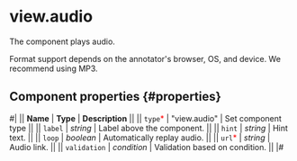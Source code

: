 # view.audio

The component plays audio.

Format support depends on the annotator's browser, OS, and device. We recommend using MP3.

## Component properties {#properties}

#|
|| **Name** | **Type** | **Description** ||
|| `type`<span style="color: red">\*</span> | "view.audio" | Set component type ||
|| `label` | _string_ | Label above the component. ||
|| `hint` | _string_ | Hint text. ||
|| `loop` | _boolean_ | Automatically replay audio. ||
|| `url`<span style="color: red">\*</span> | _string_ | Audio link. ||
|| `validation` | _condition_ | Validation based on condition. ||
|#
